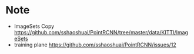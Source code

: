 
# Note
- ImageSets Copy https://github.com/sshaoshuai/PointRCNN/tree/master/data/KITTI/ImageSets
- training plane https://github.com/sshaoshuai/PointRCNN/issues/12



